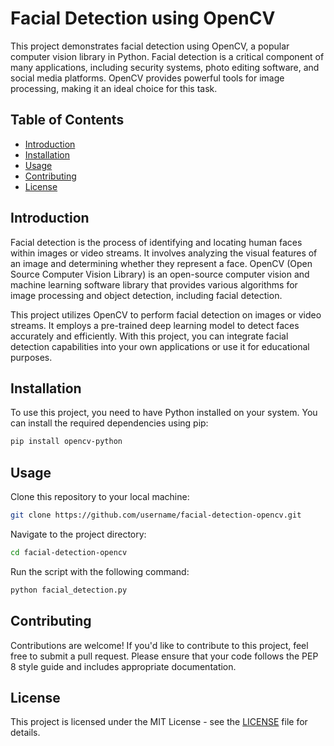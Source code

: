 # Facial Detection using OpenCV

This project demonstrates facial detection using OpenCV, a popular computer vision library in Python. Facial detection is a critical component of many applications, including security systems, photo editing software, and social media platforms. OpenCV provides powerful tools for image processing, making it an ideal choice for this task.

## Table of Contents

- [Introduction](#introduction)
- [Installation](#installation)
- [Usage](#usage)
- [Contributing](#contributing)
- [License](#license)

## Introduction

Facial detection is the process of identifying and locating human faces within images or video streams. It involves analyzing the visual features of an image and determining whether they represent a face. OpenCV (Open Source Computer Vision Library) is an open-source computer vision and machine learning software library that provides various algorithms for image processing and object detection, including facial detection.

This project utilizes OpenCV to perform facial detection on images or video streams. It employs a pre-trained deep learning model to detect faces accurately and efficiently. With this project, you can integrate facial detection capabilities into your own applications or use it for educational purposes.

## Installation

To use this project, you need to have Python installed on your system. You can install the required dependencies using pip:

```bash
pip install opencv-python
```

## Usage

Clone this repository to your local machine:

```bash
git clone https://github.com/username/facial-detection-opencv.git
```

Navigate to the project directory:

```bash
cd facial-detection-opencv
```

Run the script with the following command:

```bash
python facial_detection.py
```

## Contributing

Contributions are welcome! If you'd like to contribute to this project, feel free to submit a pull request. Please ensure that your code follows the PEP 8 style guide and includes appropriate documentation.

## License

This project is licensed under the MIT License - see the [LICENSE](LICENSE) file for details.
